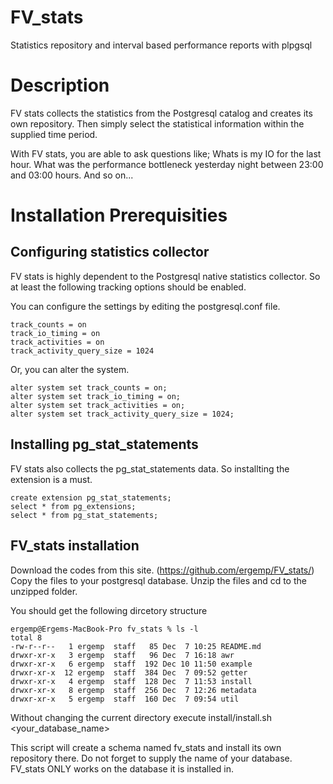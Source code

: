 # FV_stats
Statistics repository and interval based performance reports with plpgsql

# Description
FV stats collects the statistics from the Postgresql catalog and creates its own repository. Then simply select the statistical information within the supplied time period. 

With FV stats, you are able to ask questions like;
Whats is my IO for the last hour.
What was the performance bottleneck yesterday night between 23:00 and 03:00 hours. 
And so on... 

# Installation Prerequisities
## Configuring statistics collector
FV stats is highly dependent to the Postgresql native statistics collector. So at least the following tracking options should be enabled.

You can configure the settings by editing the postgresql.conf file.

```
track_counts = on
track_io_timing = on
track_activities = on
track_activity_query_size = 1024
```

Or, you can alter the system.

```
alter system set track_counts = on;
alter system set track_io_timing = on;
alter system set track_activities = on;
alter system set track_activity_query_size = 1024;
```

## Installing pg_stat_statements
FV stats also collects the pg_stat_statements data. So installting the extension is a must. 

```
create extension pg_stat_statements; 
select * from pg_extensions;
select * from pg_stat_statements; 
```

## FV_stats installation
Download the codes from this site. (https://github.com/ergemp/FV_stats/)
Copy the files to your postgresql database.
Unzip the files and cd to the unzipped folder. 

You should get the following dircetory structure
```
ergemp@Ergems-MacBook-Pro fv_stats % ls -l
total 8
-rw-r--r--   1 ergemp  staff   85 Dec  7 10:25 README.md
drwxr-xr-x   3 ergemp  staff   96 Dec  7 16:18 awr
drwxr-xr-x   6 ergemp  staff  192 Dec 10 11:50 example
drwxr-xr-x  12 ergemp  staff  384 Dec  7 09:52 getter
drwxr-xr-x   4 ergemp  staff  128 Dec  7 11:53 install
drwxr-xr-x   8 ergemp  staff  256 Dec  7 12:26 metadata
drwxr-xr-x   5 ergemp  staff  160 Dec  7 09:54 util
```

Without changing the current directory execute install/install.sh <your_database_name>

This script will create a schema named fv_stats and install its own repository there. 
Do not forget to supply the name of your database. FV_stats ONLY works on the database it is installed in. 






